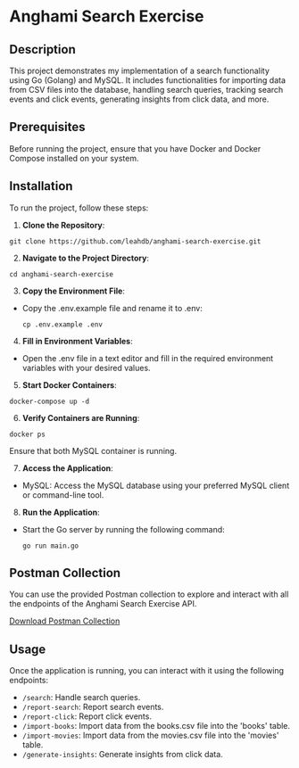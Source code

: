 # Anghami Search Exercise

## Description
This project demonstrates my implementation of a search functionality using Go (Golang) and MySQL. It includes functionalities for importing data from CSV files into the database, handling search queries, tracking search events and click events, generating insights from click data, and more.
## Prerequisites
Before running the project, ensure that you have Docker and Docker Compose installed on your system.

## Installation
To run the project, follow these steps:

1. **Clone the Repository**:
   
```
git clone https://github.com/leahdb/anghami-search-exercise.git
```


2. **Navigate to the Project Directory**:

```
cd anghami-search-exercise
```


3. **Copy the Environment File**:
- Copy the .env.example file and rename it to .env:

  ```
  cp .env.example .env
  ```

4. **Fill in Environment Variables**:
- Open the .env file in a text editor and fill in the required environment variables with your desired values.


5. **Start Docker Containers**:
  
  ```
  docker-compose up -d
  ```


6. **Verify Containers are Running**:
  
  ```
  docker ps
  ```

Ensure that both MySQL container is running.

7. **Access the Application**:
- MySQL: Access the MySQL database using your preferred MySQL client or command-line tool.

8. **Run the Application**:
- Start the Go server by running the following command:
  ```
  go run main.go
  ```

  
## Postman Collection
You can use the provided Postman collection to explore and interact with all the endpoints of the Anghami Search Exercise API.

[Download Postman Collection](https://www.postman.com/leahdb/workspace/anghami-endpoints-collection/collection/15530394-c1ca7f2f-4c7a-4144-85dd-80fa3425e1ed?action=share&creator=15530394)



## Usage
Once the application is running, you can interact with it using the following endpoints:
- `/search`: Handle search queries.
- `/report-search`: Report search events.
- `/report-click`: Report click events.
- `/import-books`: Import data from the books.csv file into the 'books' table.
- `/import-movies`: Import data from the movies.csv file into the 'movies' table.
- `/generate-insights`: Generate insights from click data.
